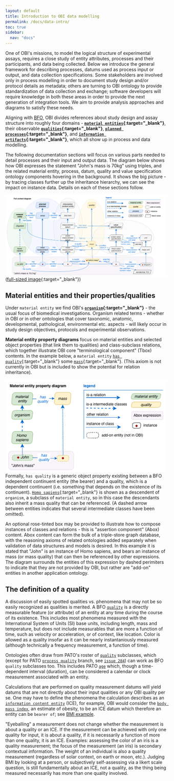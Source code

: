 ```yaml
---
layout: default
title: Introduction to OBI data modelling
permalink: /docs/data-intro/
toc: true
sidebar:
  nav: "docs"
---
```


One of OBI's missions, to model the logical structure of experimental assays, requires a close study of entity attributes, processes and their participants, and data being collected. Below we introduce the general framework for describing processes, datums used as process input or output, and data collection specifications. Some stakeholders are involved only in process modelling in order to document study design and/or protocol details as metadata; others are turning to OBI ontology to provide standardization of data collection and exchange; software developers will require knowledge in both these areas in order to provide the next generation of integration tools. We aim to provide analysis approaches and diagrams to satisfy these needs.

Aligning with [BFO](http://basic-formal-ontology.org), OBI divides references about study design and assay structure into roughly four domains - **[`material entities`](http://purl.obolibrary.org/obo/BFO_0000040){:target="_blank"}**, their observable **[`qualities`](http://purl.obolibrary.org/obo/BFO_0000019){:target="_blank"}**, **[`planned processes`](http://purl.obolibrary.org/obo/OBI_0000011){:target="_blank"}**, and **[`information artifacts`](http://purl.obolibrary.org/obo/IAO_0000030){:target="_blank"}**, which all show up in process and data modelling.

The following documentation sections will focus on various parts needed to detail processes and their input and output data.  The diagram below shows how OBI expresses the statement "John's mass is 70kg" using triples, and the related material entity, process, datum, quality and value specification ontology components hovering in the background.  It shows the big picture - by tracing classes further up the inheritance hierarchy, we can see the impact on instance data. Details on each of these sections follow.

<img align="right" src="/assets/images/docs/data_john_mass_context.png">

([full-sized image](/assets/images/docs/data_john_mass_context.png){:target="_blank"})

## Material entities and their properties/qualities

Under `material entity` we find OBI's **[`organism`](http://purl.obolibrary.org/obo/OBI_0100026){:target="_blank"}** - the usual focus of biomedical investigations. Organism related terms - whether in OBI or in other ontologies that cover taxonomic, anatomic, developmental, pathological, environmental etc. aspects - will likely occur in study design objectives, protocols and experimental observations.

**Material entity property diagrams** focus on material entities and selected object properties (that link them to qualities) and class-subclass relations, which together illustrate OBI core "terminological component" (Tbox) contents. In the example below, a `material entity` [`has quality`](http://purl.obolibrary.org/obo/RO_0000086){:target="_blank"} some [`mass`](http://purl.obolibrary.org/obo/PATO_0000125){:target="_blank"}. (This axiom is not currently in OBI but is included to show the potential for relation inheritance). 

<img align="right" src="/assets/images/docs/data_john_mass_entity_property.png">

Formally, `has quality` is a generic object property existing between a BFO independent continuent entity (the bearer) and a quality, which is a dependent continuent (i.e. something that depends on the existence of its continuent).  [`Homo sapiens`](http://purl.obolibrary.org/obo/NCBITaxon_9606){:target="_blank"} is shown as a descendent of `organism`, a subclass of `material entity`, so in this case the descendants also inherit a mass quality that can be referenced.  (A dashed arrow between entities indicates that several intermediate classes have been omitted).

An optional rose-tinted box may be provided to illustrate how to compose instances of classes and relations - this is "assertion component" (Abox) content. Abox content can form the bulk of a triple-store graph database, with the reasoning axioms of related ontologies added separately when validation of data structures and models is desired. In this example it is stated that "John" is an instance of Homo sapiens, and bears an instance of mass (or mass quality) that can then be referenced by other expressions. The diagram surrounds the entities of this expression by dashed perimiters to indicate that they are not provided by OBI, but rather are "add-on" entities in another application ontology.

## The definition of a quality

A discussion of easily spotted qualities vs. phenomena that may not be so easily recognized as qualities is merited.  A BFO [`quality`](http://purl.obolibrary.org/obo/BFO_0000019) is a directly measurable feature (or attribute) of an entity at any time during the course of its existence.  This includes most phenomena measured with the International System of Units (SI) base units, including length, mass and temperature, but does not include measurables that are more a function of time, such as velocity or acceleration, or of context, like location.  Color is allowed as a quality insofar as it can be nearly instantaniously measured (although technically a frequency measurement, a function of time).

Ontologies often draw from PATO's roster of [`quality`]() subclasses, which (except for PATO [`process quality`](http://purl.obolibrary.org/obo/PATO_0001236) branch, see [`issue 284`](https://github.com/oborel/obo-relations/pull/284)) can work as BFO `quality` subclasses too.  This includes PATO [`age`](http://purl.obolibrary.org/obo/PATO_0000011) which, though a time-dependent interval (duration), can be considered a calendar or clock measurement associated with an entity.

Calculations that are performed on quality measurement datums will yield datums that are not directly about their input qualities or any OBI quality per se.  One may have to define the phenomena the calculation describes as an [`information content entity`](/docs/data-ice/) (ICE), for example, OBI would consider the [`body mass index`](http://purl.obolibrary.org/obo/NCIT_C16358), an estimate of obesity, to be an ICE datum which therefore an entity can be `bearer of`; see [BMI example](/docs/data_bmi/).

"Eyeballing" a measurement does not change whether the measurement is about a quality or an ICE.  If the measurement can be achieved with only one quality for input, it is about a quality, if it is necessarily a function of more than one quality, it is an ICE.  Examples: assessing the color of an iris is a quality measurement; the focus of the measurement (an iris) is secondary contextual information.  The weight of an individual is also a quality measurement (regardless of solar context, on earth or moon, etc.).  Judging BMI by looking at a person, or subjectively self-assessing via a likert scale question, is still fundamentally about an ICE, not a quality, as the thing being measured necessarily has more than one quality involved.

